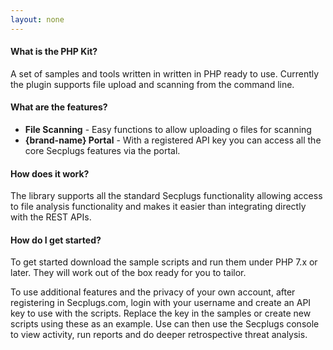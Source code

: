 ```yaml
---
layout: none
---
```

#### What is the PHP Kit?

A set of samples and tools written in written in PHP ready to use. 
Currently the plugin supports file upload and scanning from the command line.

#### What are the features?

- __File Scanning__ - Easy functions to allow uploading o files for scanning
- __{brand-name} Portal__ - With a registered API key you can access all the core Secplugs features via the portal.

#### How does it work?

The library supports all the standard Secplugs functionality allowing access to file analysis functionality and makes it easier than integrating directly with the REST APIs.

#### How do I get started?

To get started download the sample scripts and run them under PHP 7.x or later. They will work out of the box ready for you to tailor.

To use additional features and the privacy of your own account, after registering in Secplugs.com, login with your username and create an API key to use with the scripts. 
Replace the key in the samples or create new scripts using these as an example.
Use can then use the Secplugs console to view activity, run reports and do deeper retrospective threat analysis.


